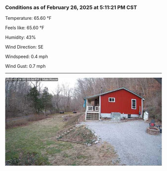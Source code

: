 ### Conditions as of February 26, 2025 at 5:11:21 PM CST 

Temperature: 65.60 &deg;F

Feels like: 65.60 &deg;F

Humidity: 43%

Wind Direction: SE

Windspeed: 0.4 mph

Wind Gust: 0.7 mph

---

<img src="./images/latest.jpeg"/>


